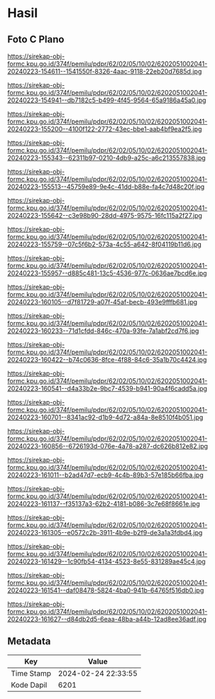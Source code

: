 # Hasil

## Foto C Plano

https://sirekap-obj-formc.kpu.go.id/374f/pemilu/pdpr/62/02/05/10/02/6202051002041-20240223-154611--1541550f-8326-4aac-9118-22eb20d7685d.jpg

https://sirekap-obj-formc.kpu.go.id/374f/pemilu/pdpr/62/02/05/10/02/6202051002041-20240223-154941--db7182c5-b499-4f45-9564-65a9186a45a0.jpg

https://sirekap-obj-formc.kpu.go.id/374f/pemilu/pdpr/62/02/05/10/02/6202051002041-20240223-155200--4100f122-2772-43ec-bbe1-aab4bf9ea2f5.jpg

https://sirekap-obj-formc.kpu.go.id/374f/pemilu/pdpr/62/02/05/10/02/6202051002041-20240223-155343--62311b97-0210-4db9-a25c-a6c213557838.jpg

https://sirekap-obj-formc.kpu.go.id/374f/pemilu/pdpr/62/02/05/10/02/6202051002041-20240223-155513--45759e89-9e4c-41dd-b88e-fa4c7d48c20f.jpg

https://sirekap-obj-formc.kpu.go.id/374f/pemilu/pdpr/62/02/05/10/02/6202051002041-20240223-155642--c3e98b90-28dd-4975-9575-16fc115a2f27.jpg

https://sirekap-obj-formc.kpu.go.id/374f/pemilu/pdpr/62/02/05/10/02/6202051002041-20240223-155759--07c5f6b2-573a-4c55-a642-8f04119b11d6.jpg

https://sirekap-obj-formc.kpu.go.id/374f/pemilu/pdpr/62/02/05/10/02/6202051002041-20240223-155957--d885c481-13c5-4536-977c-0636ae7bcd6e.jpg

https://sirekap-obj-formc.kpu.go.id/374f/pemilu/pdpr/62/02/05/10/02/6202051002041-20240223-160105--d7f81729-a07f-45af-becb-493e9fffb681.jpg

https://sirekap-obj-formc.kpu.go.id/374f/pemilu/pdpr/62/02/05/10/02/6202051002041-20240223-160233--71d1cfdd-846c-470a-93fe-7a1abf2cd7f6.jpg

https://sirekap-obj-formc.kpu.go.id/374f/pemilu/pdpr/62/02/05/10/02/6202051002041-20240223-160422--b74c0636-8fce-4f88-84c6-35a1b70c4424.jpg

https://sirekap-obj-formc.kpu.go.id/374f/pemilu/pdpr/62/02/05/10/02/6202051002041-20240223-160541--d4a33b2e-9bc7-4539-b941-90a4f6cadd5a.jpg

https://sirekap-obj-formc.kpu.go.id/374f/pemilu/pdpr/62/02/05/10/02/6202051002041-20240223-160701--8341ac92-d1b9-4d72-a84a-8e8510f4b051.jpg

https://sirekap-obj-formc.kpu.go.id/374f/pemilu/pdpr/62/02/05/10/02/6202051002041-20240223-160856--6726193d-076e-4a78-a287-dc626b812e82.jpg

https://sirekap-obj-formc.kpu.go.id/374f/pemilu/pdpr/62/02/05/10/02/6202051002041-20240223-161011--b2ad47d7-ecb9-4c4b-89b3-57e185b66fba.jpg

https://sirekap-obj-formc.kpu.go.id/374f/pemilu/pdpr/62/02/05/10/02/6202051002041-20240223-161137--f35137a3-62b2-4181-b086-3c7e68f8661e.jpg

https://sirekap-obj-formc.kpu.go.id/374f/pemilu/pdpr/62/02/05/10/02/6202051002041-20240223-161305--e0572c2b-3911-4b9e-b2f9-de3a1a3fdbd4.jpg

https://sirekap-obj-formc.kpu.go.id/374f/pemilu/pdpr/62/02/05/10/02/6202051002041-20240223-161429--1c90fb54-4134-4523-8e55-831289ae45c4.jpg

https://sirekap-obj-formc.kpu.go.id/374f/pemilu/pdpr/62/02/05/10/02/6202051002041-20240223-161541--daf08478-5824-4ba0-941b-64765f516db0.jpg

https://sirekap-obj-formc.kpu.go.id/374f/pemilu/pdpr/62/02/05/10/02/6202051002041-20240223-161627--d84db2d5-6eaa-48ba-a44b-12ad8ee36adf.jpg


## Metadata

| Key        | Value               |
| ---------- | ------------------- |
| Time Stamp | 2024-02-24 22:33:55 |
| Kode Dapil | 6201                |



